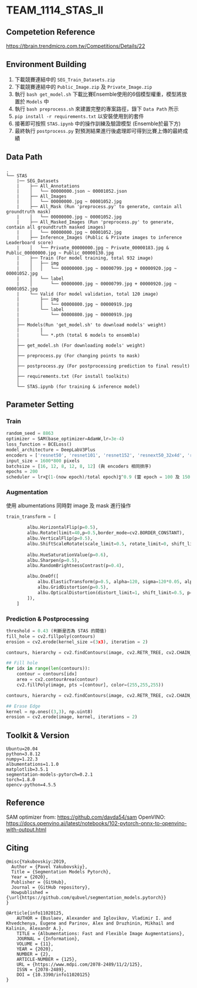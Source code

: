 # TEAM_1114_STAS_II
## Competetion Reference
https://tbrain.trendmicro.com.tw/Competitions/Details/22

## Environment Building
1. 下載競賽連結中的 `SEG_Train_Datasets.zip`
2. 下載競賽連結中的 `Public_Image.zip` 及 `Private_Image.zip`
3. 執行 `bash get_model.sh` 下載比賽Ensemble使用的6個模型權重，模型將放置於 `Models` 中
4. 執行 `bash preprocess.sh` 來建置完整的專案路徑，錄下 `Data Path` 所示
5. `pip install -r requirements.txt` 以安裝使用到的套件
6. 接著即可按照 `STAS.ipynb` 中的操作訓練及驗證模型 (Ensemble於最下方)
7. 最終執行 `postprocess.py` 對預測結果進行後處理即可得到比賽上傳的最終成績

## Data Path
``` 
.
└── STAS
    |── SEG_Datasets
    |    ├── All_Annotations
    |    │   └── 00000000.json ~ 00001052.json
    |    ├── All_Images
    |    │   └── 00000000.jpg ~ 00001052.jpg
    |    ├── All_Mask (Run 'preprocess.py' to generate, contain all groundtruth mask)
    |    │   └── 00000000.jpg ~ 00001052.jpg
    |    ├── All_Masked_Images (Run 'preprocess.py' to generate, contain all groundtruth masked images)
    |    │   └── 00000000.jpg ~ 00001052.jpg
    |    ├── Inference_Images (Public & Private images to inference Leaderboard score)
    |    │   └── Private_00000000.jpg ~ Private_00000183.jpg & Public_00000000.jpg ~ Public_00000130.jpg
    |    ├── Train (For model training, total 932 image)
    |    │   ├── img
    |    │   │   └── 00000000.jpg ~ 00000799.jpg + 00000920.jpg ~ 00001052.jpg
    |    │   └── label
    |    │       └── 00000000.jpg ~ 00000799.jpg + 00000920.jpg ~ 00001052.jpg
    |    └── Valid (For model validation, total 120 image)
    |        ├── img
    |        │   └── 00000800.jpg ~ 00000919.jpg
    |        └── label
    |            └── 00000800.jpg ~ 00000919.jpg
    |
    ├── Models(Run 'get_model.sh' to download models' weight)
    |        |
    |        └── *.pth (total 6 models to ensemble)
    |
    ├── get_model.sh (For downloading models' weight)
    │   
    ├── preprocess.py (For changing points to mask)
    │
    ├── postprocess.py (For postprocessing prediction to final result)
    │
    ├── requirements.txt (For install toolkits)
    │
    └── STAS.ipynb (for training & inference model)
```
## Parameter Setting
### Train
``` python
random_seed = 8863
optimizer = SAM(base_optimizer=AdamW,lr=3e-4)
loss_function = BCELoss()
model_architecture = DeepLabV3Plus
encoders = ['resnet50', 'resnet101', 'resnet152', 'resnext50_32x4d', 'resnext101_32x4d', 'se_resnet50'] (All 6 models use different encoder)
input_size = 1600*800 pixels
batchsize = [16, 12, 8, 12, 8, 12] (與 encoders 相同排序)
epochs = 200
scheduler = lr×〖(1-(now epoch)/total epoch)〗^0.9 (當 epoch = 100 及 150 時)
```
### Augmentation
使用 albumentations 同時對 image 及 mask 進行操作
``` python
train_transform = [

        albu.HorizontalFlip(p=0.5),
        albu.Rotate(limit=40,p=0.5,border_mode=cv2.BORDER_CONSTANT),
        albu.VerticalFlip(p=0.5),
        albu.ShiftScaleRotate(scale_limit=0.5, rotate_limit=0, shift_limit=0.1, p=0.5, border_mode=0),
        
        albu.HueSaturationValue(p=0.6),
        albu.Sharpen(p=0.5),
        albu.RandomBrightnessContrast(p=0.4),

        albu.OneOf([
            albu.ElasticTransform(p=0.5, alpha=120, sigma=120*0.05, alpha_affine=120*0.03),
            albu.GridDistortion(p=0.5),
            albu.OpticalDistortion(distort_limit=1, shift_limit=0.5, p=1)
        ]),
    ]
```
### Prediction & Postprocessing
``` python
threshold = 0.43 (判斷是否為 STAS 的閥值)
fill_hole = cv2.fillpoly(contours)
erosion = cv2.erode(kernel_size =(3x3), iteration = 2)
```
``` python
contours, hierarchy = cv2.findContours(image, cv2.RETR_TREE, cv2.CHAIN_APPROX_NONE)

## Fill hole
for idx in range(len(contours)):
    contour = contours[idx]
    area = cv2.contourArea(contour)
    cv2.fillPoly(image, pts =[contour], color=(255,255,255))

contours, hierarchy = cv2.findContours(image, cv2.RETR_TREE, cv2.CHAIN_APPROX_NONE)

## Erase Edge
kernel = np.ones((3,3), np.uint8)
erosion = cv2.erode(image, kernel, iterations = 2)
```
## Toolkit & Version
```
Ubuntu=20.04
python=3.8.12
numpy=1.22.3
albumentations=1.1.0
matplotlib=3.5.1
segmentation-models-pytorch=0.2.1
torch=1.8.0
opencv-python=4.5.5
```

## Reference
SAM optimizer from: https://github.com/davda54/sam
OpenVINO: https://docs.openvino.ai/latest/notebooks/102-pytorch-onnx-to-openvino-with-output.html

## Citing
```
@misc{Yakubovskiy:2019,
  Author = {Pavel Yakubovskiy},
  Title = {Segmentation Models Pytorch},
  Year = {2020},
  Publisher = {GitHub},
  Journal = {GitHub repository},
  Howpublished = {\url{https://github.com/qubvel/segmentation_models.pytorch}}
}
```
```
@Article{info11020125,
    AUTHOR = {Buslaev, Alexander and Iglovikov, Vladimir I. and Khvedchenya, Eugene and Parinov, Alex and Druzhinin, Mikhail and Kalinin, Alexandr A.},
    TITLE = {Albumentations: Fast and Flexible Image Augmentations},
    JOURNAL = {Information},
    VOLUME = {11},
    YEAR = {2020},
    NUMBER = {2},
    ARTICLE-NUMBER = {125},
    URL = {https://www.mdpi.com/2078-2489/11/2/125},
    ISSN = {2078-2489},
    DOI = {10.3390/info11020125}
}
```
